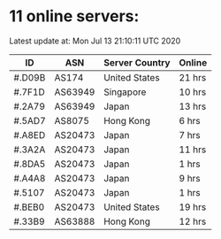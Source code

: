 # 11 online servers:

Latest update at: Mon Jul 13 21:10:11 UTC 2020

| ID | ASN | Server Country | Online |
| -- | --- | -------------- | ------ |
| #.D09B | AS174 | United States | 21 hrs |
| #.7F1D | AS63949 | Singapore | 10 hrs |
| #.2A79 | AS63949 | Japan | 13 hrs |
| #.5AD7 | AS8075 | Hong Kong | 6 hrs |
| #.A8ED | AS20473 | Japan | 7 hrs |
| #.3A2A | AS20473 | Japan | 11 hrs |
| #.8DA5 | AS20473 | Japan | 1 hrs |
| #.A4A8 | AS20473 | Japan | 9 hrs |
| #.5107 | AS20473 | Japan | 1 hrs |
| #.BEB0 | AS20473 | United States | 19 hrs |
| #.33B9 | AS63888 | Hong Kong | 12 hrs |

